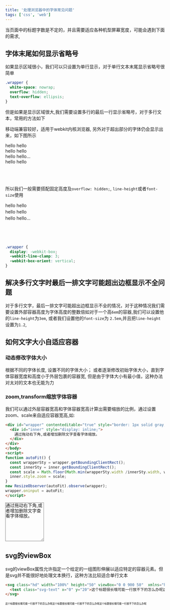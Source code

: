```yaml
---
title: '处理浏览器中的字体常见问题'
tags: ['css', 'web']
---
```


当页面中的标题字数是不定的，并且需要适应各种机型屏幕宽度，可能会遇到下面的需求, 

## 字体末尾如何显示省略号

如果显示区域很小，我们可以只设置为单行显示，对于单行文本末尾显示省略号很简单

```css
.wrapper {
  white-space: nowrap;
  overflow: hidden;
  text-overflow: ellipsis;
}
```

但是如果是显示区域很大,我们需要设置多行的最后一行显示省略号，对于多行文本，常用的方法如下


移动端兼容较好，适用于webkit内核浏览器, 另外对于超出部分的字体仍会显示出来，如下图所示

<div style="width: 100px; height:120px;">
  <div style="width: 100px; height:60px; display: -webkit-box;-webkit-line-clamp: 3;-webkit-box-orient: vertical; ">
    hello
    hello
    hello
    hello
    hello
    hello
    hello
    hello
  </div>
</div>

所以我们一般需要搭配固定高度及`overflow: hidden;`, `line-height`或者`font-size`使用

<div style="width: 100px; height:120px;">
  <div style="width: 100px; height:60px; line-height: 20px; overflow: hidden; display: -webkit-box;-webkit-line-clamp: 3;-webkit-box-orient: vertical; ">
    hello
    hello
    hello
    hello
    hello
    hello
    hello
    hello
  </div>
</div>


```css
.wrapper {
  display: -webkit-box;
  -webkit-line-clamp: 3;
  -webkit-box-orient: vertical; 
}
```


## 解决多行文字时最后一排文字可能超出边框显示不全问题

对于多行文字，最后一排文字可能超出边框显示不全的情况，对于这种情况我们需要设置外部容器高度为字体高度的整数倍如对于一个高`6em`的容器,我们可以设置他的`line-height`为`3em`, 或者我们设置他的`font-size`为 `2.5em`,并且把`line-height`设置为`1.2`,

## 如何文字大小自适应容器

### 动态修改字体大小

根据不同的字体长度, 设置不同的字体大小； 或者逐渐修改初始字体大小，直到字体容器宽度和高度小于外层包裹的容器宽, 但是由于字体大小有最小值，这种办法对太对的文本也无能为力

### zoom,transform缩放字体容器

我们可以通过外层容器宽高和字体容器宽高计算出需要缩放的比例，通过设置zoom、scale来自适应容器宽高,如:

```html
<div id="wrapper" contenteditable="true" style="border: 1px solid gray; width: 120px; height: 120px;resize: both; overflow: scroll;line-height: 1.2;">
  <div id="inner" style="display: inline;">
    通过拖动右下角,或者增加删除文字查看字体缩放。
  </div>
</div>
</body>
<script>
function autoFit() {
  const wrapperSty = wrapper.getBoundingClientRect();
  const innerSty = inner.getBoundingClientRect();
  const scale = Math.floor(Math.min(wrapperSty.width /innerSty.width, wrapperSty.height /innerSty.height)*100)/100;
  inner.style.zoom = scale;
}
new ResizeObserver(autoFit).observe(wrapper);
wrapper.oninput = autoFit;
</script>
```

<div id="wrapper" contenteditable="true" style="border: 1px solid gray; width: 120px; height: 120px;resize: both; overflow: scroll;line-height: 1.2;">
  <div id="inner" style="display: inline;">
    通过拖动右下角,或者增加删除文字查看字体缩放。
  </div>
</div>
</body>
<script>
  function autoFit() {
    const wrapperSty = wrapper.getBoundingClientRect();
    const innerSty = inner.getBoundingClientRect();
    const scale = Math.floor(Math.min(wrapperSty.width /innerSty.width, wrapperSty.height /innerSty.height)*100)/100;
    inner.style.zoom = scale;
  }
  new ResizeObserver(autoFit).observe(wrapper);
  wrapper.oninput = autoFit;
</script>

## svg的viewBox

svg的viewBox属性允许指定一个给定的一组图形伸展以适应特定的容器元素。但是svg并不能很好地处理文本换行，这种方法比较适合单行文本

```html
<svg class="hd" width="100%" height="50" viewBox="0 0 900 50"  xmlns="http://www.w3.org/2000/svg" xmlns:xlink="http://www.w3.org/1999/xlink">
  <text class="svg-text" x="0" y="20">这个标题很长哦可能一行放不下的怎么办呢这个标题很长哦可能一行放不下的怎么办呢这个标题很长哦可能一行放不下的怎么办呢</text>
</svg>
```

<svg style="width: 100%;" class="hd" width="100%" height="50" viewBox="0 0 900 50"  xmlns="http://www.w3.org/2000/svg" xmlns:xlink="http://www.w3.org/1999/xlink">
    <text class="svg-text" x="0" y="20">这个标题很长哦可能一行放不下的怎么办呢这个标题很长哦可能一行放不下的怎么办呢这个标题很长哦可能一行放不下的怎么办呢</text>
</svg>
